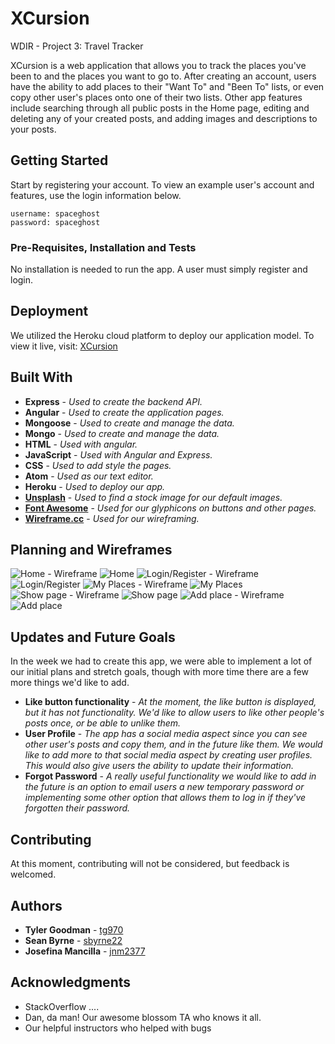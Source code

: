 # XCursion
WDIR - Project 3: Travel Tracker

XCursion is a web application that allows you to track the places you've been to and the places you want to go to. After creating an account, users have the ability to add places to their "Want To" and "Been To" lists, or even copy other user's places onto one of their two lists. Other app features include searching through all public posts in the Home page, editing and deleting any of your created posts, and adding images and descriptions to your posts.


## Getting Started

Start by registering your account. To view an example user's account and features, use the login information below.
```
username: spaceghost
password: spaceghost
```

### Pre-Requisites, Installation and Tests

No installation is needed to run the app. A user must simply register and login.


## Deployment
We utilized the Heroku cloud platform to deploy our application model. To view it live, visit:
[XCursion](https://xcursion.herokuapp.com/)


## Built With

* **Express** - *Used to create the backend API.*
* **Angular** - *Used to create the application pages.*
* **Mongoose** - *Used to create and manage the data.*
* **Mongo** - *Used to create and manage the data.*
* **HTML** - *Used with angular.*
* **JavaScript** - *Used with Angular and Express.*
* **CSS** - *Used to add style the pages.*
* **Atom** - *Used as our text editor.*
* **Heroku** - *Used to deploy our app.*
* **[Unsplash](https://unsplash.com/)** - *Used to find a stock image for our default images.*
* **[Font Awesome](http://fontawesome.io/)** - *Used for our glyphicons on buttons and other pages.*
* **[Wireframe.cc](https://wireframe.cc/)** - *Used for our wireframing.*


## Planning and Wireframes

![Home - Wireframe](https://i.imgur.com/0C8nrR9m.png) ![Home](https://i.imgur.com/1iTezIEm.png)
![Login/Register - Wireframe](https://i.imgur.com/cFQCBLZm.png) ![Login/Register](https://i.imgur.com/KYlm3cum.png)
![My Places - Wireframe](https://i.imgur.com/sxILvXTm.png) ![My Places](https://i.imgur.com/Vel3IbJm.png)
![Show page - Wireframe](https://i.imgur.com/8XRKbv1m.png) ![Show page](https://i.imgur.com/MuKNi3Tm.png)
![Add place - Wireframe](https://i.imgur.com/J9Www6Rm.png) ![Add place](https://i.imgur.com/nylTdSPm.png)




## Updates and Future Goals
In the week we had to create this app, we were able to implement a lot of our initial plans and stretch goals, though with more time there are a few more things we'd like to add.

* **Like button functionality** - *At the moment, the like button is displayed, but it has not functionality. We'd like to allow users to like other people's posts once, or be able to unlike them.*
* **User Profile** - *The app has a social media aspect since you can see other user's posts and copy them, and in the future like them. We would like to add more to that social media aspect by creating user profiles. This would also give users the ability to update their information.*
* **Forgot Password** - *A really useful functionality we would like to add in the future is an option to email users a new temporary password or implementing some other option that allows them to log in if they've forgotten their password.*

## Contributing

At this moment, contributing will not be considered, but feedback is welcomed.


## Authors

* **Tyler Goodman** - [tg970](https://github.com/tg970)
* **Sean Byrne** - [sbyrne22](https://github.com/sbyrne22)
* **Josefina Mancilla** - [jnm2377](https://github.com/jnm2377)


## Acknowledgments

* StackOverflow ....
* Dan, da man! Our awesome blossom TA who knows it all.
* Our helpful instructors who helped with bugs
